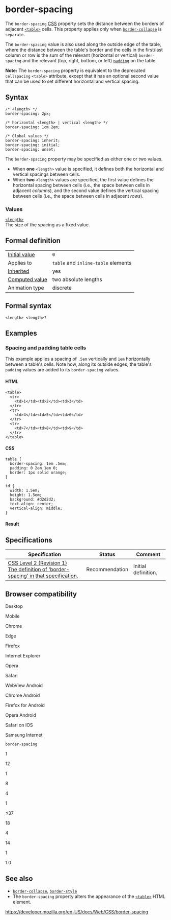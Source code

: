 # border-spacing

The `border-spacing` [CSS](https://developer.mozilla.org/en-US/docs/Web/CSS) property sets the distance between the borders of adjacent [`<table>`](https://developer.mozilla.org/en-US/docs/Web/HTML/Element/table) cells. This property applies only when [`border-collapse`](border-collapse) is `separate`.

The `border-spacing` value is also used along the outside edge of the table, where the distance between the table's border and the cells in the first/last column or row is the sum of the relevant (horizontal or vertical) `border-spacing` and the relevant (top, right, bottom, or left) [`padding`](padding) on the table.

**Note:** The `border-spacing` property is equivalent to the deprecated `cellspacing` `<table>` attribute, except that it has an optional second value that can be used to set different horizontal and vertical spacing.

## Syntax

    /* <length> */
    border-spacing: 2px;

    /* horizontal <length> | vertical <length> */
    border-spacing: 1cm 2em;

    /* Global values */
    border-spacing: inherit;
    border-spacing: initial;
    border-spacing: unset;

The `border-spacing` property may be specified as either one or two values.

- When **one** `<length>` value is specified, it defines both the horizontal and vertical spacings between cells.
- When **two** `<length>` values are specified, the first value defines the horizontal spacing between cells (i.e., the space between cells in adjacent _columns_), and the second value defines the vertical spacing between cells (i.e., the space between cells in adjacent _rows_).

### Values

[`<length>`](length)  
The size of the spacing as a fixed value.

## Formal definition

<table><tbody><tr class="odd"><td><a href="initial_value">Initial value</a></td><td><code>0</code></td></tr><tr class="even"><td>Applies to</td><td><code>table</code> and <code>inline-table</code> elements</td></tr><tr class="odd"><td><a href="inheritance">Inherited</a></td><td>yes</td></tr><tr class="even"><td><a href="computed_value">Computed value</a></td><td>two absolute lengths</td></tr><tr class="odd"><td>Animation type</td><td>discrete</td></tr></tbody></table>

## Formal syntax

    <length> <length>?

## Examples

### Spacing and padding table cells

This example applies a spacing of `.5em` vertically and `1em` horizontally between a table's cells. Note how, along its outside edges, the table's `padding` values are added to its `border-spacing` values.

#### HTML

    <table>
      <tr>
        <td>1</td><td>2</td><td>3</td>
      </tr>
      <tr>
        <td>4</td><td>5</td><td>6</td>
      </tr>
      <tr>
        <td>7</td><td>8</td><td>9</td>
      </tr>
    </table>

#### CSS

    table {
      border-spacing: 1em .5em;
      padding: 0 2em 1em 0;
      border: 1px solid orange;
    }

    td {
      width: 1.5em;
      height: 1.5em;
      background: #d2d2d2;
      text-align: center;
      vertical-align: middle;
    }

#### Result

## Specifications

<table><thead><tr class="header"><th>Specification</th><th>Status</th><th>Comment</th></tr></thead><tbody><tr class="odd"><td><a href="https://www.w3.org/TR/CSS2/tables.html#separated-borders">CSS Level 2 (Revision 1)<br />
<span class="small">The definition of 'border-spacing' in that specification.</span></a></td><td><span class="spec-rec">Recommendation</span></td><td>Initial definition.</td></tr></tbody></table>

## Browser compatibility

Desktop

Mobile

Chrome

Edge

Firefox

Internet Explorer

Opera

Safari

WebView Android

Chrome Android

Firefox for Android

Opera Android

Safari on IOS

Samsung Internet

`border-spacing`

1

12

1

8

4

1

≤37

18

4

14

1

1.0

## See also

- [`border-collapse`](border-collapse), [`border-style`](border-style)
- The `border-spacing` property alters the appearance of the [`<table>`](https://developer.mozilla.org/en-US/docs/Web/HTML/Element/table) HTML element.

<a href="https://developer.mozilla.org/en-US/docs/Web/CSS/border-spacing" class="_attribution-link">https://developer.mozilla.org/en-US/docs/Web/CSS/border-spacing</a>
